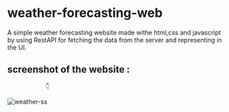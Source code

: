# weather-forecasting-web

A simple weather forecasting website made withe html,css and javascript by using RestAPI for fetching the data from the server and representing in the UI.
 ## screenshot  of the website :
                👇
![weather-ss](https://github.com/surajmandal99/weather-forecasting-web/assets/105273927/44befb5a-b1a1-4e63-8300-c5a8531b8f32)

